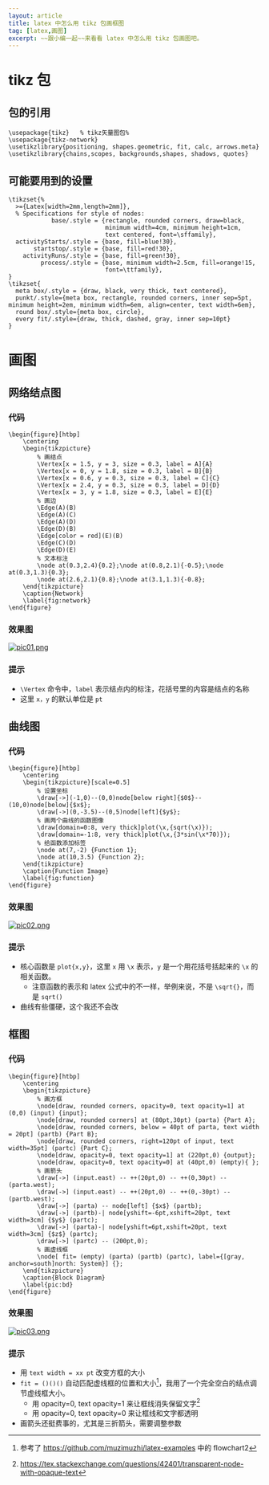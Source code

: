 ```yaml
---
layout: article
title: latex 中怎么用 tikz 包画框图
tag: [latex,画图]
excerpt: ~~跟小编一起~~来看看 latex 中怎么用 tikz 包画图吧。
---
```


# tikz 包
## 包的引用
``` 
\usepackage{tikz}   % tikz矢量图包%
\usepackage{tikz-network}
\usetikzlibrary{positioning, shapes.geometric, fit, calc, arrows.meta}
\usetikzlibrary{chains,scopes, backgrounds,shapes, shadows, quotes}
```
## 可能要用到的设置
``` 
\tikzset{%
  >={Latex[width=2mm,length=2mm]},
  % Specifications for style of nodes:
            base/.style = {rectangle, rounded corners, draw=black,
                           minimum width=4cm, minimum height=1cm,
                           text centered, font=\sffamily},
  activityStarts/.style = {base, fill=blue!30},
       startstop/.style = {base, fill=red!30},
    activityRuns/.style = {base, fill=green!30},
         process/.style = {base, minimum width=2.5cm, fill=orange!15,
                           font=\ttfamily},
}
\tikzset{
  meta box/.style = {draw, black, very thick, text centered},
  punkt/.style={meta box, rectangle, rounded corners, inner sep=5pt, minimum height=2em, minimum width=6em, align=center, text width=6em},
  round box/.style={meta box, circle},
  every fit/.style={draw, thick, dashed, gray, inner sep=10pt}
}
```

# 画图
## 网络结点图
### 代码
``` 
\begin{figure}[htbp]
    \centering
    \begin{tikzpicture}
        % 画结点
        \Vertex[x = 1.5, y = 3, size = 0.3, label = A]{A}
        \Vertex[x = 0, y = 1.8, size = 0.3, label = B]{B}
        \Vertex[x = 0.6, y = 0.3, size = 0.3, label = C]{C}
        \Vertex[x = 2.4, y = 0.3, size = 0.3, label = D]{D}
        \Vertex[x = 3, y = 1.8, size = 0.3, label = E]{E}
        % 画边
        \Edge(A)(B)
        \Edge(A)(C)
        \Edge(A)(D)
        \Edge(D)(B)
        \Edge[color = red](E)(B)
        \Edge(C)(D)
        \Edge(D)(E)
        % 文本标注
        \node at(0.3,2.4){0.2};\node at(0.8,2.1){-0.5};\node at(0.3,1.3){0.3};
        \node at(2.6,2.1){0.8};\node at(3.1,1.3){-0.8};
    \end{tikzpicture}
    \caption{Network}
    \label{fig:network}
\end{figure}
```
### 效果图
[![pic01.png](https://i.postimg.cc/SsxWhyVS/pic01.png)](https://postimg.cc/CZ9ZCpWX)
### 提示
- `\Vertex` 命令中，`label` 表示结点内的标注，花括号里的内容是结点的名称
- 这里 `x，y` 的默认单位是 `pt`

## 曲线图
### 代码
``` 
\begin{figure}[htbp]
    \centering
    \begin{tikzpicture}[scale=0.5]
        % 设置坐标
        \draw[->](-1,0)--(0,0)node[below right]{$0$}--(10,0)node[below]{$x$};
        \draw[->](0,-3.5)--(0,5)node[left]{$y$};
        % 画两个曲线的函数图像
        \draw[domain=0:8, very thick]plot(\x,{sqrt(\x)});
        \draw[domain=-1:8, very thick]plot(\x,{3*sin(\x*70)});
        % 给函数添加标签
        \node at(7,-2) {Function 1};
        \node at(10,3.5) {Function 2};
    \end{tikzpicture}
    \caption{Function Image}
    \label{fig:function}
\end{figure}
```
### 效果图
[![pic02.png](https://i.postimg.cc/9fcrsCYL/pic02.png)](https://postimg.cc/yDr1Zq5R)
### 提示
- 核心函数是 `plot{x,y}`，这里 `x` 用 `\x` 表示，`y` 是一个用花括号括起来的 `\x` 的相关函数。
    - 注意函数的表示和 latex 公式中的不一样，举例来说，不是 `\sqrt{}`，而是 `sqrt()`
- 曲线有些僵硬，这个我还不会改

## 框图
### 代码
``` 
\begin{figure}[htbp]
    \centering
    \begin{tikzpicture}
        % 画方框
        \node[draw, rounded corners, opacity=0, text opacity=1] at (0,0) (input) {input};
        \node[draw, rounded corners] at (80pt,30pt) (parta) {Part A};
        \node[draw, rounded corners, below = 40pt of parta, text width = 20pt] (partb) {Part B};
        \node[draw, rounded corners, right=120pt of input, text width=35pt] (partc) {Part C};
        \node[draw, opacity=0, text opacity=1] at (220pt,0) {output};
        \node[draw, opacity=0, text opacity=0] at (40pt,0) (empty){ };
        % 画箭头
        \draw[->] (input.east) -- ++(20pt,0) -- ++(0,30pt) -- (parta.west);
        \draw[->] (input.east) -- ++(20pt,0) -- ++(0,-30pt) -- (partb.west);
        \draw[->] (parta) -- node[left] {$x$} (partb);
        \draw[->] (partb)-| node[yshift=-6pt,xshift=20pt, text width=3cm] {$y$} (partc);
        \draw[->] (parta)-| node[yshift=6pt,xshift=20pt, text width=3cm] {$z$} (partc);
        \draw[->] (partc) -- (200pt,0);
        % 画虚线框
        \node[ fit= (empty) (parta) (partb) (partc), label={[gray, anchor=south]north: System}] {};
    \end{tikzpicture}
    \caption{Block Diagram}
    \label{pic:bd}
\end{figure}
```
### 效果图
[![pic03.png](https://i.postimg.cc/Kj3ztzm8/pic03.png)](https://postimg.cc/q604TptP)
### 提示
- 用 `text width = xx pt` 改变方框的大小
- `fit = ()()()` 自动匹配虚线框的位置和大小[^2]，我用了一个完全空白的结点调节虚线框大小。
    - 用 opacity=0, text opacity=1 来让框线消失保留文字[^1]
    - 用 opacity=0, text opacity=0 来让框线和文字都透明
- 画箭头还挺费事的，尤其是三折箭头，需要调整参数


[^1]: https://tex.stackexchange.com/questions/42401/transparent-node-with-opaque-text
[^2]: 参考了 https://github.com/muzimuzhi/latex-examples 中的 flowchart2

